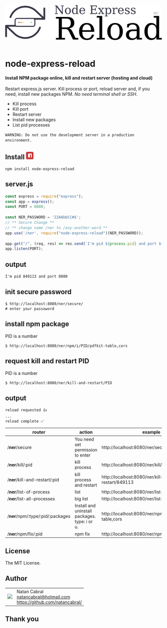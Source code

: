 <p align="center">
  <br/>
  <br/>
  <img src="https://github.com/natancabral/node-express-reload/blob/main/images/logo.png" alt="node-express-reload (Natan Cabral)"/>
  <br/>
  <br/>
</p>

# node-express-reload
#### Install NPM package online, kill and restart server (hosting and cloud)
Restart express.js server. Kill process or port, reload server and, if you need, install new packages NPM. *No need terminal shell or SSH*.

- Kill process
- Kill port
- Restart server
- Install new packages
- List pid processes

`WARNING: Do not use the development server in a production environment.`

## Install [<img src="https://github.com/natancabral/node-express-reload/blob/main/images/npm-tile.png">](https://www.npmjs.com/package/node-express-reload)

```shell
npm install node-express-reload
```

## server.js

```js
const express = require("express");
const app = express();
const PORT = 8080;

const NER_PASSWORD = '22AAbbCC#$';
// ** Secure Change **
// ** change name /ner to /any-another-word **
app.use('/ner', require("node-express-reload")(NER_PASSWORD));

app.get("/", (req, res) => res.send(`I'm pid ${process.pid} and port ${PORT}`));
app.listen(PORT);
```

## output

```shell
I'm pid 849113 and port 8080
```

## init secure password

```shell
$ http://localhost:8080/ner/secure/
# enter your passoword
```

## install npm package

PID is a number
```shell
$ http://localhost:8080/ner/npm/i/PID/pdfkit-table,cors
```

## request kill and restart PID

PID is a number
```shell
$ http://localhost:8080/ner/kill-and-restart/PID
```

## output

```shell
reload requested 👍
...
reload complete ✅
```

| router | action | example |
| -------| -------| --------|
| /**ner**/secure | You need set permission to enter | http://localhost:8080/ner/secure |
| /**ner**/kill/:pid | kill process | http://localhost:8080/ner/kill/849113 |
| /**ner**/kill-and-restart/:pid | kill process and restart | http://localhost:8080/ner/kill-and-restart/849113 |
| /**ner**/list-of-process | list | http://localhost:8080/ner/list-of-process |
| /**ner**/list-all-processes | big list | http://localhost:8080/ner/list-all-processes |
| /**ner**/npm/:type/:pid/:packages | Install and uninstall packages. type: i or u. | http://localhost:8080/ner/npm/i/849113/pdfkit-table,cors |
| /**ner**/npm/fix/:pid | npm fix | http://localhost:8080/ner/npm/fix/849113 |

## License

The MIT License.

## Author

<table>
  <tr>
    <td>
      <img src="https://github.com/natancabral.png?s=100" width="100"/>
    </td>
    <td>
      Natan Cabral<br />
      <a href="mailto:natancabral@hotmail.com">natancabral@hotmail.com</a><br />
      <a href="https://github.com/natancabral/">https://github.com/natancabral/</a>
    </td>
  </tr>
</table>

## Thank you